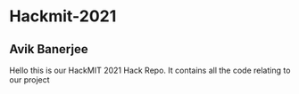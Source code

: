 # Hackmit-2021
## Avik Banerjee
Hello this is our HackMIT 2021 Hack Repo. It contains all the code relating to our project
